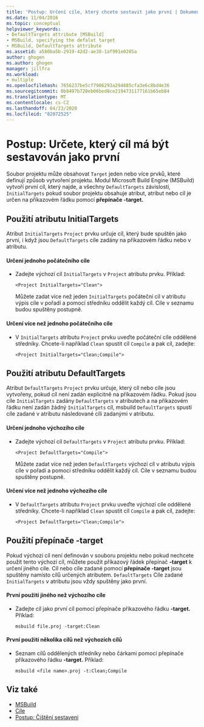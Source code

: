 ```yaml
---
title: 'Postup: Určení cíle, který chcete sestavit jako první | Dokumenty společnosti Microsoft'
ms.date: 11/04/2016
ms.topic: conceptual
helpviewer_keywords:
- DefaultTargets attribute [MSBuild]
- MSBuild, specifying the defalut target
- MSBuild, DefaultTargets attribute
ms.assetid: a580ba5b-2919-42d2-ae38-1af991e0205a
author: ghogen
ms.author: ghogen
manager: jillfra
ms.workload:
- multiple
ms.openlocfilehash: 7656237be5cf7906293a294885cfa3e6c8bd4e36
ms.sourcegitcommit: 0b8497b720eb06bed8ce2194731177161b65eb84
ms.translationtype: MT
ms.contentlocale: cs-CZ
ms.lasthandoff: 04/23/2020
ms.locfileid: "82072525"
---
```

# <a name="how-to-specify-which-target-to-build-first"></a>Postup: Určete, který cíl má být sestavován jako první

Soubor projektu může obsahovat `Target` jeden nebo více prvků, které definují způsob vytvoření projektu. Modul Microsoft Build Engine (MSBuild) vytvoří první cíl, který najde, a všechny `DefaultTargets` závislosti, `InitialTargets` pokud soubor projektu obsahuje atribut, atribut nebo cíl je určen na příkazovém řádku pomocí **přepínače -target.**
## <a name="use-the-initialtargets-attribute"></a>Použití atributu InitialTargets

Atribut `InitialTargets` `Project` prvku určuje cíl, který bude spuštěn jako první, i když jsou `DefaultTargets` cíle zadány na příkazovém řádku nebo v atributu.

#### <a name="to-specify-one-initial-target"></a>Určení jednoho počátečního cíle

- Zadejte výchozí cíl `InitialTargets` v `Project` atributu prvku. Příklad:

   `<Project InitialTargets="Clean">`

  Můžete zadat více než jeden `InitialTargets` počáteční cíl v atributu výpis cíle v pořadí a pomocí středníku oddělit každý cíl. Cíle v seznamu budou spuštěny postupně.

#### <a name="to-specify-more-than-one-initial-target"></a>Určení více než jednoho počátečního cíle

- V `InitialTargets` atributu `Project` prvku uveďte počáteční cíle oddělené středníky. Chcete-li například `Clean` spustit cíl `Compile` a pak cíl, zadejte:

     `<Project InitialTargets="Clean;Compile">`

## <a name="use-the-defaulttargets-attribute"></a>Použití atributu DefaultTargets

 Atribut `DefaultTargets` `Project` prvku určuje, který cíl nebo cíle jsou vytvořeny, pokud cíl není zadán explicitně na příkazovém řádku. Pokud jsou cíle `InitialTargets` zadány `DefaultTargets` v atributech a na příkazovém řádku není zadán žádný `InitialTargets` cíl, msbuild `DefaultTargets` spustí cíle zadané v atributu následované cíli zadanými v atributu.

#### <a name="to-specify-one-default-target"></a>Určení jednoho výchozího cíle

- Zadejte výchozí cíl `DefaultTargets` v `Project` atributu prvku. Příklad:

   `<Project DefaultTargets="Compile">`

  Můžete zadat více než jeden `DefaultTargets` výchozí cíl v atributu výpis cíle v pořadí a pomocí středníku oddělit každý cíl. Cíle v seznamu budou spuštěny postupně.

#### <a name="to-specify-more-than-one-default-target"></a>Určení více než jednoho výchozího cíle

- V `DefaultTargets` atributu `Project` prvku uveďte výchozí cíle oddělené středníky. Chcete-li například `Clean` spustit cíl `Compile` a pak cíl, zadejte:

     `<Project DefaultTargets="Clean;Compile">`

## <a name="use-the--target-switch"></a>Použití přepínače -target

 Pokud výchozí cíl není definován v souboru projektu nebo pokud nechcete použít tento výchozí cíl, můžete použít příkazový řádek přepínač **-target** k určení jiného cíle. Cíl nebo cíle zadané pomocí **přepínače -target** jsou spuštěny namísto cílů určených atributem. `DefaultTargets` Cíle zadané `InitialTargets` v atributu jsou vždy spuštěny jako první.

#### <a name="to-use-a-target-other-than-the-default-target-first"></a>První použití jiného než výchozího cíle

- Zadejte cíl jako první cíl pomocí přepínače příkazového řádku **-target.** Příklad:

     `msbuild file.proj -target:Clean`

#### <a name="to-use-several-targets-other-than-the-default-targets-first"></a>První použití několika cílů než výchozích cílů

- Seznam cílů oddělených středníky nebo čárkami pomocí přepínače příkazového řádku **-target.** Příklad:

     `msbuild <file name>.proj -t:Clean;Compile`

## <a name="see-also"></a>Viz také

- [MSBuild](../msbuild/msbuild.md)
- [Cíle](../msbuild/msbuild-targets.md)
- [Postup: Čištění sestavení](../msbuild/how-to-clean-a-build.md)
